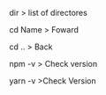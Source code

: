 dir > list of directores

cd Name > Foward

cd .. > Back

npm -v > Check version

yarn -v >Check Version

